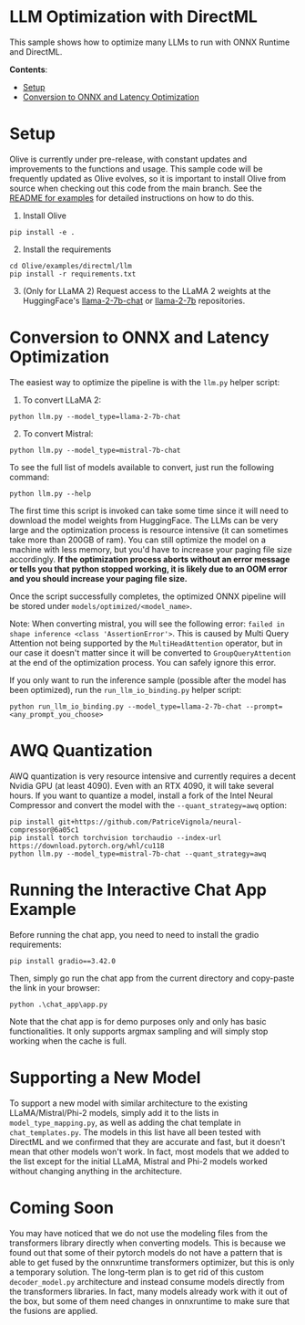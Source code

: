 # LLM Optimization with DirectML <!-- omit in toc -->

This sample shows how to optimize many LLMs to run with ONNX Runtime and DirectML.

**Contents**:
- [Setup](#setup)
- [Conversion to ONNX and Latency Optimization](#conversion-to-onnx-and-latency-optimization)

# Setup

Olive is currently under pre-release, with constant updates and improvements to the functions and usage. This sample code will be frequently updated as Olive evolves, so it is important to install Olive from source when checking out this code from the main branch. See the [README for examples](https://github.com/microsoft/Olive/blob/main/examples/README.md#important) for detailed instructions on how to do this.

1. Install Olive

```
pip install -e .
```

2. Install the requirements

```
cd Olive/examples/directml/llm
pip install -r requirements.txt
```

3. (Only for LLaMA 2) Request access to the LLaMA 2 weights at the HuggingFace's [llama-2-7b-chat](https://huggingface.co/meta-llama/Llama-2-7b-chat-hf) or [llama-2-7b](https://huggingface.co/meta-llama/Llama-2-7b-hf) repositories.


# Conversion to ONNX and Latency Optimization

The easiest way to optimize the pipeline is with the `llm.py` helper script:

1. To convert LLaMA 2:

```
python llm.py --model_type=llama-2-7b-chat
```

2. To convert Mistral:

```
python llm.py --model_type=mistral-7b-chat
```

To see the full list of models available to convert, just run the following command:

```
python llm.py --help
```

The first time this script is invoked can take some time since it will need to download the model weights from HuggingFace. The LLMs can be very large and the optimization process is resource intensive (it can sometimes take more than 200GB of ram). You can still optimize the model on a machine with less memory, but you'd have to increase your paging file size accordingly. **If the optimization process aborts without an error message or tells you that python stopped working, it is likely due to an OOM error and you should increase your paging file size.**

Once the script successfully completes, the optimized ONNX pipeline will be stored under `models/optimized/<model_name>`.

Note: When converting mistral, you will see the following error: `failed in shape inference <class 'AssertionError'>`. This is caused by Multi Query Attention not being supported by the `MultiHeadAttention` operator, but in our case it doesn't matter since it will be converted to `GroupQueryAttention` at the end of the optimization process. You can safely ignore this error.

If you only want to run the inference sample (possible after the model has been optimized), run the `run_llm_io_binding.py` helper script:

```
python run_llm_io_binding.py --model_type=llama-2-7b-chat --prompt=<any_prompt_you_choose>
```

# AWQ Quantization

AWQ quantization is very resource intensive and currently requires a decent Nvidia GPU (at least 4090). Even with an RTX 4090, it will take several hours. If you want to quantize a model, install a fork of the Intel Neural Compressor and convert the model with the `--quant_strategy=awq` option:

```
pip install git+https://github.com/PatriceVignola/neural-compressor@6a05c1
pip install torch torchvision torchaudio --index-url https://download.pytorch.org/whl/cu118
python llm.py --model_type=mistral-7b-chat --quant_strategy=awq
```

# Running the Interactive Chat App Example

Before running the chat app, you need to need to install the gradio requirements:

```
pip install gradio==3.42.0
```

Then, simply go run the chat app from the current directory and copy-paste the link in your browser:

```
python .\chat_app\app.py
```

Note that the chat app is for demo purposes only and only has basic functionalities. It only supports argmax sampling and will simply stop working when the cache is full.

# Supporting a New Model

To support a new model with similar architecture to the existing LLaMA/Mistral/Phi-2 models, simply add it to the lists in `model_type_mapping.py`, as well as adding the chat template in `chat_templates.py`. The models in this list have all been tested with DirectML and we confirmed that they are accurate and fast, but it doesn't mean that other models won't work. In fact, most models that we added to the list except for the initial LLaMA, Mistral and Phi-2 models worked without changing anything in the architecture.

# Coming Soon

You may have noticed that we do not use the modeling files from the transformers library directly when converting models. This is because we found out that some of their pytorch models do not have a pattern that is able to get fused by the onnxruntime transformers optimizer, but this is only a temporary solution. The long-term plan is to get rid of this custom `decoder_model.py` architecture and instead consume models directly from the transformers libraries. In fact, many models already work with it out of the box, but some of them need changes in onnxruntime to make sure that the fusions are applied.
